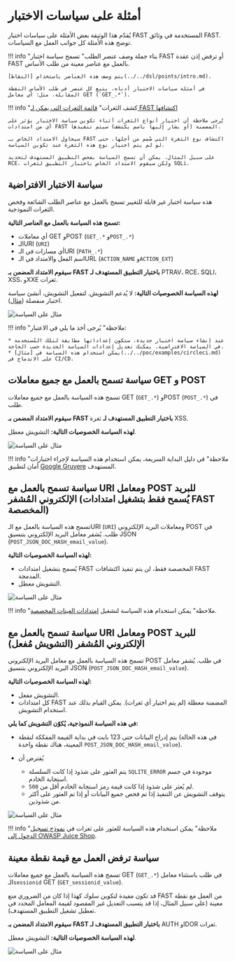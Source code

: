 # أمثلة على سياسات الاختبار

يُقدّم هذا الوثيقة بعض الأمثلة على سياسات اختبار FAST المستخدمة في وثائق FAST. توضح هذه الأمثلة كل جوانب العمل مع السياسات.

!!! info "بناء جملة وصف عنصر الطلب"
    تسمح سياسة اختبار FAST أو ترفض إذن عقدة FAST بالعمل مع عناصر معينة من طلب الأساس.

    يتم وصف هذه العناصر باستخدام [النقاط](../../dsl/points/intro.md).

    في أمثلة سياسات الاختبار أدناه، يتبع كل عنصر في طلب الأساس النقطة المقابلة، مثل: أي معامل GET (`GET_.*`).

!!! info "كشف الثغرات"
    [قائمة الثغرات التي يمكن لـ FAST اكتشافها](../../vuln-list.md)

    يُرجى ملاحظة أن اختيار أنواع الثغرات أثناء تكوين سياسة الاختبار يؤثر على أي من امتدادات FAST المضمنة (أو يشار إليها باسم يكتشف) سيتم تنفيذها.

    سيحاول الامتداد الخاص بـ FAST اكتشاف نوع الثغرة التي صُمم من أجلها، حتى لو لم يتم اختيار نوع هذه الثغرة عند تكوين السياسة.

    على سبيل المثال، يمكن أن تسمح السياسة بفحص التطبيق المستهدف لتحديد RCE، ولكن سيقوم الامتداد الخاص باختبار التطبيق لثغرات SQLi.

## سياسة الاختبار الافتراضية

هذه سياسة اختبار غير قابلة للتغيير تسمح بالعمل مع عناصر الطلب الشائعة وفحص الثغرات النموذجية.

**تسمح هذه السياسة بالعمل مع العناصر التالية:**

* أي معاملات GET وPOST (`GET_.*` و`POST_.*`)
* الـURI (`URI`)
* أي مسارات في الـURI (`PATH_.*`)
* اسم الفعل والامتداد في الـURL (`ACTION_NAME` و`ACTION_EXT`)

**سيقوم الامتداد المضمن بـ FAST باختبار التطبيق المستهدف لـ** PTRAV، RCE، SQLI، XSS، وXXE ثغرات.

**لهذه السياسة الخصوصيات التالية:** لا يُدعم التشويش. لتفعيل التشويش، أنشئ سياسة اختبار منفصلة ([مثال](#policy-that-allows-working-with-uri-and-encoded-email-post-parameters-fuzzer-is-enabled)).

![مثال على السياسة](../../../images/fast/operations/en/test-policy/examples/default-policy-example.png)

!!! info "ملاحظة"
    يُرجى أخذ ما يلي في الاعتبار:

    * عند إنشاء سياسة اختبار جديدة، ستكون إعداداتها مطابقة لتلك المُستخدمة في السياسة الافتراضية. يمكنك تعديل إعدادات السياسة الجديدة حسب الحاجة.
    * يمكن استخدام هذه السياسة في [مثال](../../poc/examples/circleci.md) على الاندماج في CI/CD.

## سياسة تسمح بالعمل مع جميع معاملات GET و POST

تسمح هذه السياسة بالعمل مع جميع معاملات GET (`GET_.*`) وPOST (`POST_.*`) في طلب.

**سيقوم الامتداد المضمن بـ FAST باختبار التطبيق المستهدف لـ** ثغرة XSS.

**لهذه السياسة الخصوصيات التالية:** التشويش معطل.

![مثال على السياسة](../../../images/fast/operations/en/test-policy/examples/get-post-policy-example.png)

!!! info "ملاحظة"
    في دليل البداية السريعة، يمكن استخدام هذه السياسة لإجراء اختبارات أمان لتطبيق [Google Gruyere](../../qsg/test-run.md) المستهدف.

## سياسة تسمح بالعمل مع URI ومعامل POST للبريد الإلكتروني المُشفر (يُسمح فقط بتشغيل امتدادات FAST المخصصة)

تسمح هذه السياسة بالعمل مع الـURI (`URI`) ومعاملات البريد الإلكتروني POST في طلب. يُشفر معامل البريد الإلكتروني بتنسيق JSON (`POST_JSON_DOC_HASH_email_value`).

**لهذه السياسة الخصوصيات التالية:**

* يُسمح بتشغيل امتدادات FAST المخصصة فقط، لن يتم تنفيذ اكتشافات FAST المدمجة.
* التشويش معطل.

![مثال على السياسة](../../../images/fast/operations/en/test-policy/examples/custom-dsl-example.png)

!!! info "ملاحظة"
    يمكن استخدام هذه السياسة لتشغيل [امتدادات العينات المخصصة](../../dsl/using-extension.md).

## سياسة تسمح بالعمل مع URI ومعامل POST للبريد الإلكتروني المُشفر (التشويش مُفعل)

تسمح هذه السياسة بالعمل مع معامل البريد الإلكتروني POST في طلب. يُشفر معامل البريد الإلكتروني بتنسيق JSON (`POST_JSON_DOC_HASH_email_value`).

**لهذه السياسة الخصوصيات التالية:**

* التشويش مفعل.
* كل امتدادات FAST المضمنة معطلة (لم يتم اختيار أي ثغرات). يمكن القيام بذلك عند استخدام التشويش.

**في هذه السياسة النموذجية، يُكوّن التشويش كما يلي:**

* يتم إدراج البيانات حتى 123 بايت في بداية القيمة المفككة لنقطة (في هذه الحالة المعينة، هناك نقطة واحدة `POST_JSON_DOC_HASH_email_value`).
* يُفترض أن

    * يتم العثور على شذوذ إذا كانت السلسلة `SQLITE_ERROR` موجودة في جسم استجابة الخادم.
    * لم يُعثر على شذوذ إذا كانت قيمة رمز استجابة الخادم أقل من `500`.
    * يتوقف التشويش عن التنفيذ إذا تم فحص جميع البيانات أو إذا تم العثور على أكثر من شذوذين.

![مثال على السياسة](../../../images/fast/operations/en/test-policy/examples/enabled-fuzzer-example.png)

!!! info "ملاحظة"
    يمكن استخدام هذه السياسة للعثور على ثغرات في [نموذج تسجيل الدخول إلى OWASP Juice Shop](../../dsl/extensions-examples/overview.md).

## سياسة ترفض العمل مع قيمة نقطة معينة

تسمح هذه السياسة بالعمل مع جميع معاملات GET (`GET_.*`) في طلب باستثناء معامل الـ`sessionid` GET (`GET_sessionid_value`).

قد تكون مفيدة لتكوين سلوك كهذا إذا كان من الضروري منع FAST من العمل مع نقطة معينة (على سبيل المثال، إذا قد يتسبب التعديل غير المقصود لقيمة المعامل المحدد في تعطيل تشغيل التطبيق المستهدف).

**سيقوم الامتداد المضمن بـ FAST باختبار التطبيق المستهدف لـ** AUTH وIDOR ثغرات.

**لهذه السياسة الخصوصيات التالية:** التشويش معطل.

![مثال على السياسة](../../../images/fast/operations/en/test-policy/examples/sessionid-example.png)